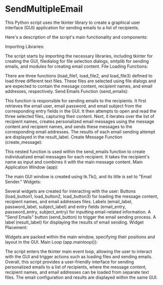 # SendMultipleEmail
This Python script uses the tkinter library to create a graphical user interface (GUI) application for sending emails to a list of recipients. 

Here's a description of the script's main functionality and components:

Importing Libraries:

The script starts by importing the necessary libraries, including tkinter for creating the GUI, filedialog for file selection dialogs, smtplib for sending emails, and modules for creating email content.
File Loading Functions:

There are three functions (load_file1, load_file2, and load_file3) defined to load three different text files. These files are selected using file dialogs and are expected to contain the message content, recipient names, and email addresses, respectively.
Send Emails Function (send_emails):

This function is responsible for sending emails to the recipients. It first retrieves the email user, email password, and email subject from the corresponding entry fields in the GUI.
It then attempts to open and read the three selected files, capturing their content.
Next, it iterates over the list of recipient names, creates personalized email messages using the message content and recipient names, and sends these messages to the corresponding email addresses.
The results of each email sending attempt are displayed in the result_label.
Create Message Function (create_message):

This nested function is used within the send_emails function to create individualized email messages for each recipient. It takes the recipient's name as input and combines it with the main message content.
Main Application Window (app):

The main GUI window is created using tk.Tk(), and its title is set to "Email Sender."
Widgets:

Several widgets are created for interacting with the user:
Buttons (load_button1, load_button2, load_button3) for loading the message content, recipient names, and email addresses files.
Labels (email_label, password_label, subject_label) and entry fields (email_entry, password_entry, subject_entry) for inputting email-related information.
A "Send Emails" button (send_button) to trigger the email sending process.
A label (result_label) for displaying the results of email sending.
Widget Placement:

Widgets are packed within the main window, specifying their positions and layout in the GUI.
Main Loop (app.mainloop()):

The script enters the tkinter main event loop, allowing the user to interact with the GUI and trigger actions such as loading files and sending emails.
Overall, this script provides a user-friendly interface for sending personalized emails to a list of recipients, where the message content, recipient names, and email addresses can be loaded from separate text files. The email configuration and results are displayed within the same GUI.





